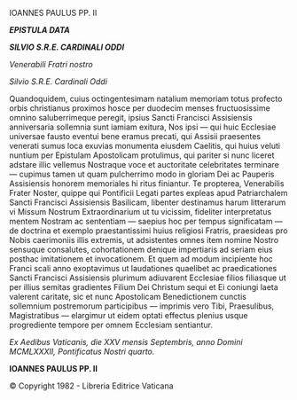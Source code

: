 IOANNES PAULUS PP. II

***EPISTULA DATA***

***SILVIO S.R.E. CARDINALI ODDI***

*Venerabili Fratri nostro*

*Silvio S.R.E. Cardinali Oddi*

Quandoquidem, cuius octingentesimam natalium memoriam totus profecto orbis christianus proximos hosce per duodecim menses fructuosissime omnino saluberrimeque peregit, ipsius Sancti Francisci Assisiensis anniversaria sollemnia sunt iamiam exitura, Nos ipsi — qui huic Ecclesiae universae fausto eventui bene eramus precati, qui Assisii praesentes venerati sumus loca exuvias monumenta eiusdem Caelitis, qui huius veluti nuntium per Epistulam Apostolicam protulimus, qui pariter si nunc liceret adstare illic vellemus Nostraque voce et auctoritate celebritates terminare — cupimus tamen ut quam pulcherrimo modo in gloriam Dei ac Pauperis Assisiensis honorem memoriales hi ritus finiantur. Te propterea, Venerabilis Frater Noster, quippe qui Pontificii Legati partes expleas apud Patriarchalem Sancti Francisci Assisiensis Basilicam, libenter destinamus harum litterarum vi Missum Nostrum Extraordinarium ut tu vicissim, fideliter interpretatus mentem Nostram ac sententiam — saepius hoc per tempus significatam — de doctrina et exemplo praestantissimi huius religiosi Fratris, praesideas pro Nobis caerimoniis illis extremis, ut adsistentes omnes item nomine Nostro sensuque consalutes, cohortationem denique impertiaris ad seriam eius posthac imitationem et invocationem. Et quem ad modum incipiente hoc Franci scali anno exoptavimus ut laudationes quaelibet ac praedicationes Sancti Francisci Assisiensis plurimum adiuvarent Ecclesiae filios filiasque ut per illius semitas gradientes Filium Dei Christum sequi et Ei coniungi laeta valerent caritate, sic et nunc Apostolicam Benedictionem cunctis sollemnium postremorum participibus — imprimis vero Tibi, Praesulibus, Magistratibus — elargimur ut eidem optati effectus plenius usque progrediente tempore per omnem Ecclesiam sentiantur.

*Ex Aedibus Vaticanis, die XXV mensis Septembris, anno Domini MCMLXXXII, Pontificatus Nostri quarto.*

**IOANNES PAULUS PP. II**

© Copyright 1982 - Libreria Editrice Vaticana